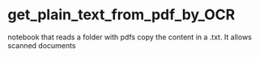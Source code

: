 # get_plain_text_from_pdf_by_OCR
notebook that reads a folder with pdfs copy the content in a .txt. It allows scanned documents
